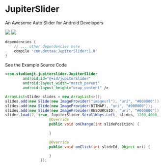 # JupiterSlider
An Awesome Auto Slider for Android Developers

![](https://github.com/Studiomjt/JupiterSlider/blob/master/tablet.gif)
![](https://github.com/Studiomjt/JupiterSlider/blob/master/mobile.gif)

```gradle
dependencies {
	// ... other dependencies here
    compile 'com.dettaa:JupiterSlider:1.0'
}
```

See the Example Source Code
```xml
<com.studiomjt.jupiterslider.JupiterSlider
        android:id="@+id/jupiterSlider"
        android:layout_width="match_parent"
        android:layout_height="wrap_content" />
```

```java
ArrayList<Slide> slides = new ArrayList<>();
slides.add(new Slide(new ImageProvider("imageurl"), "uri", "#000000"));
slides.add(new Slide(new ImageProvider(BITMAP), "uri", "#000000"));
slides.add(new Slide(new ImageProvider(RESOURCEID), "uri", "#000000"));
slider.load(2, true, JupiterSlider.ScrollWays.Left, slides, 1200,4000, new JupiterSliderListener() {
                    @Override
                    public void onChange(int slidePosition) {
                        
                    }

                    @Override
                    public void onClick(int slideId, Object uri) {

                    }
                });
```
